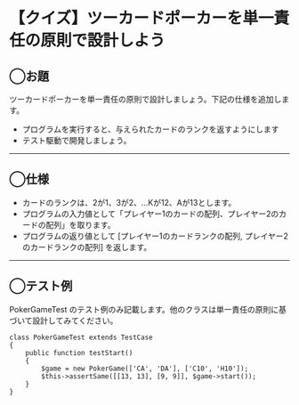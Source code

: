 # 【クイズ】ツーカードポーカーを単一責任の原則で設計しよう

## ◯お題

ツーカードポーカーを単一責任の原則で設計しましょう。下記の仕様を追加します。

* プログラムを実行すると、与えられたカードのランクを返すようにします  
* テスト駆動で開発しましょう。  

---

## ◯仕様

* カードのランクは、2が1、3が2、...Kが12、Aが13とします。  
* プログラムの入力値として「プレイヤー1のカードの配列、プレイヤー2のカードの配列」を取ります。  
* プログラムの返り値として [プレイヤー1のカードランクの配列, プレイヤー2のカードランクの配列] を返します。  

---

## ◯テスト例

PokerGameTest のテスト例のみ記載します。他のクラスは単一責任の原則に基づいて設計してみてください。

```
class PokerGameTest extends TestCase
{
    public function testStart()
    {
        $game = new PokerGame(['CA', 'DA'], ['C10', 'H10']);
        $this->assertSame([[13, 13], [9, 9]], $game->start());
    }
}
```
